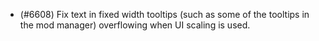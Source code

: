 - (#6608) Fix text in fixed width tooltips (such as some of the tooltips in the mod manager) overflowing when UI scaling is used.

